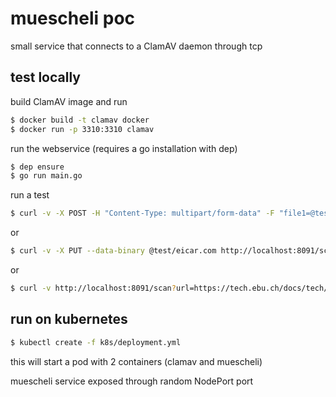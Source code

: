 # muescheli poc

small service that connects to a ClamAV daemon through tcp

## test locally

build ClamAV image and run
```bash
$ docker build -t clamav docker
$ docker run -p 3310:3310 clamav
```

run the webservice (requires a go installation with dep)
```bash
$ dep ensure
$ go run main.go
```

run a test
```bash
$ curl -v -X POST -H "Content-Type: multipart/form-data" -F "file1=@test/eicar.com" -F "file2=@test/test.txt"  http://localhost:8091/scan
```
or
```bash
$ curl -v -X PUT --data-binary @test/eicar.com http://localhost:8091/scan
```
or
```bash
$ curl -v http://localhost:8091/scan?url=https://tech.ebu.ch/docs/tech/tech3285.pdf
```

## run on kubernetes

```bash
$ kubectl create -f k8s/deployment.yml
```
this will start a pod with 2 containers (clamav and muescheli)

muescheli service exposed through random NodePort port
